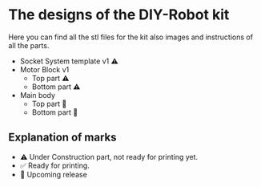 # The designs of the DIY-Robot kit

Here you can find all the stl files for the kit also images and instructions of all the parts.

* Socket System template v1 :warning:
* Motor Block v1
  * Top part :warning:
  * Bottom part :warning:
* Main body 
  * Top part :construction:
  * Bottom part :construction:


## Explanation of marks
* :warning: Under Construction part, not ready for printing yet.
* :white_check_mark: Ready for printing.
* :construction: Upcoming release
